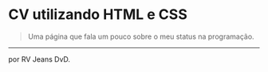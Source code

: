# CV utilizando HTML e CSS

> Uma página que fala um pouco sobre o meu status na programação.

---

por RV Jeans DvD.
